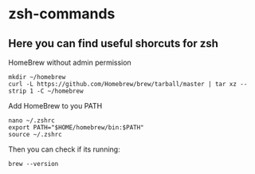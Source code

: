 # zsh-commands
## Here you can find useful shorcuts for zsh

HomeBrew without admin permission
```
mkdir ~/homebrew
curl -L https://github.com/Homebrew/brew/tarball/master | tar xz --strip 1 -C ~/homebrew
```
Add HomeBrew to you PATH 
```
nano ~/.zshrc
export PATH="$HOME/homebrew/bin:$PATH"
source ~/.zshrc
```
Then you can check if its running:
```
brew --version
```

